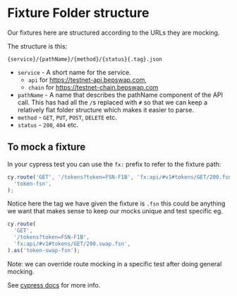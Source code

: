 # Fixture Folder structure

Our fixtures here are structured according to the URLs they are mocking.

The structure is this:

```
{service}/{pathName}/{method}/{status}{.tag}.json
```

- `service` - A short name for the service.
  - `api` for https://testnet-api.bepswap.com,
  - `chain` for https://testnet-chain.bepswap.com
- `pathName` - A name that describes the pathName component of the API call. This has had all the `/`s replaced with `#` so that we can keep a relatively flat folder structure which makes it easier to parse.
- `method` - `GET`, `PUT`, `POST`, `DELETE` etc.
- `status` - `200`, `404` etc.

## To mock a fixture

In your cypress test you can use the `fx:` prefix to refer to the fixture path:

```js
cy.route('GET', '/tokens?token=FSN-F1B', 'fx:api/#v1#tokens/GET/200.fsn').as(
  'token-fsn',
);
```

Notice here the tag we have given the fixture is `.fsn` this could be anything we want that makes sense to keep our mocks unique and test specific eg.

```js
cy.route(
  'GET',
  '/tokens?token=FSN-F1B',
  'fx:api/#v1#tokens/GET/200.swap.fsn',
).as('token-swap-fsn');
```

Note: we can override route mocking in a specific test after doing general mocking.

See [cypress docs](https://docs.cypress.io/api/commands/route.html) for more info.
